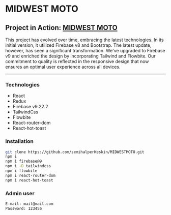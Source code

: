 # MIDWEST MOTO

## Project in Action: [MIDWEST MOTO](https://midwestmoto.netlify.app)

This project has evolved over time, embracing the latest technologies. In its initial version, it utilized Firebase v8 and Bootstrap. The latest update, however, has seen a significant transformation. We've upgraded to Firebase v9 and enriched the design by incorporating Tailwind and Flowbite. Our commitment to quality is reflected in the responsive design that now ensures an optimal user experience across all devices.

---

### Technologies
- React
- Redux
- Firebase v9.22.2
- TailwindCss
- Flowbite
- React-router-dom
- React-hot-toast

### Installation

```bash
git clone https://github.com/semihalperKeskin/MIDWESTMOTO.git
npm i
npm i firebase@9
npm i -D tailwindcss
npm i flowbite
npm i react-router-dom
npm i react-hot-toast
```

### Admin user

```bash
E-mail: mail@mail.com
Password: 123456